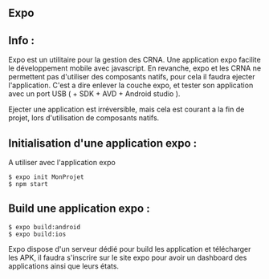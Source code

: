 ## Expo

## Info :

Expo est un utilitaire pour la gestion des CRNA. Une application expo facilite le développement mobile avec javascript.
En revanche, expo et les CRNA ne permettent pas d'utiliser des composants natifs, pour cela il faudra ejecter l'application. C'est a dire enlever la couche
expo, et tester son application avec un port USB ( + SDK + AVD + Android studio ).

Ejecter une application est irréversible, mais cela est courant a la fin de projet, lors d'utilisation de composants natifs.


## Initialisation d'une application expo :


A utiliser avec l'application expo

    $ expo init MonProjet
    $ npm start


## Build une application expo :


    $ expo build:android
    $ expo build:ios

Expo dispose d'un serveur dédié pour build les application et télécharger les APK, il faudra s'inscrire sur le site expo pour avoir un dashboard
des applications ainsi que leurs états.
